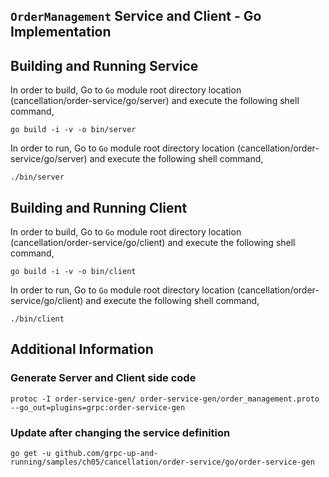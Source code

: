 ## ``OrderManagement`` Service and Client - Go Implementation

## Building and Running Service

In order to build, Go to ``Go`` module root directory location (cancellation/order-service/go/server) and execute the following
 shell command,
```
go build -i -v -o bin/server
```

In order to run, Go to ``Go`` module root directory location (cancellation/order-service/go/server) and execute the following
shell command,

```
./bin/server
```

## Building and Running Client   

In order to build, Go to ``Go`` module root directory location (cancellation/order-service/go/client) and execute the following
 shell command,
```
go build -i -v -o bin/client
```

In order to run, Go to ``Go`` module root directory location (cancellation/order-service/go/client) and execute the following
shell command,

```
./bin/client
```

## Additional Information

### Generate Server and Client side code 
``` 
protoc -I order-service-gen/ order-service-gen/order_management.proto --go_out=plugins=grpc:order-service-gen
``` 

### Update after changing the service definition
``` 
go get -u github.com/grpc-up-and-running/samples/ch05/cancellation/order-service/go/order-service-gen
```
